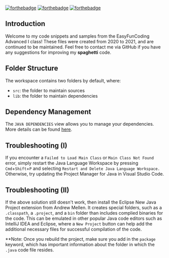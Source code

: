 [![forthebadge](https://forthebadge.com/images/badges/made-with-java.svg)](https://forthebadge.com)
[![forthebadge](https://forthebadge.com/images/badges/made-with-markdown.svg)](https://forthebadge.com)
[![forthebadge](https://forthebadge.com/images/badges/powered-by-electricity.svg)](https://forthebadge.com)

## Introduction

Welcome to my code snippets and samples from the EasyFunCoding Advanced I class! These files were created from 2020 to 2021, and are continued to be maintained. Feel free to contact me via GitHub if you have any suggestions for improving my **spaghetti** code. 

## Folder Structure

The workspace contains two folders by default, where:

- `src`: the folder to maintain sources
- `lib`: the folder to maintain dependencies

## Dependency Management

The `JAVA DEPENDENCIES` view allows you to manage your dependencies. More details can be found [here](https://github.com/microsoft/vscode-java-pack/blob/master/release-notes/v0.9.0.md#work-with-jar-files-directly).

## Troubleshooting (I)

If you encounter a `Failed to Load Main Class` or `Main Class Not Found` error, simply restart the Java Language Workspace by pressing `Cmd`+`Shift`+`P` and selecting `Restart and Delete Java Language Workspace.` Otherwise, try updating the Project Manager for Java in Visual Studio Code. 

## Troubleshooting (II)

If the above solution still doesn't work, then install the Eclipse New Java Project extension from Andrew Mellen. It creates special folders, such as a `.classpath`, a `.project`, and a `bin` folder than includes complied binaries for the code. This can be emulated in other popular Java code editors such as IntelliJ IDEA and Eclipse, where a `New Project` button can help add the additional necessary files for successful compilation of the code. 


**Note: Once you rebuild the project, make sure you add in the `package` keyword, which has important information about the folder in which the `.java` code file resides.
